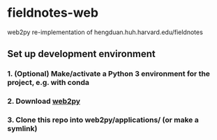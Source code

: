 # fieldnotes-web
web2py re-implementation of hengduan.huh.harvard.edu/fieldnotes

## Set up development environment

### 1. (Optional) Make/activate a Python 3 environment for the project, e.g. with conda

### 2. Download [web2py](http://web2py.com/init/default/download)

### 3. Clone this repo into web2py/applications/ (or make a symlink)
